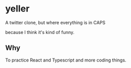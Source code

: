 # yeller

A twitter clone, but where everything is in CAPS

because I think it's kind of funny.

## Why

To practice React and Typescript and more coding things.
